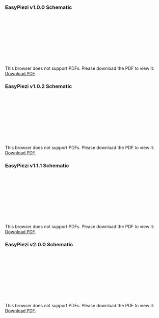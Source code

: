 ### EasyPiezi v1.0.0 Schematic

<object data="../Pyr0-Piezo_Standalone_1.0.0_Schematic.pdf" type="application/pdf" width="100%" height="450px">
    <embed src="../Pyr0-Piezo_Standalone_1.0.0_Schematic.pdf">
        <p>This browser does not support PDFs. Please download the PDF to view it: <a href="../Pyr0-Piezo_Standalone_1.0.0_Schematic.pdf">Download PDF</a>.</p>
    </embed>
</object>

### EasyPiezi v1.0.2 Schematic

<object data="../Pyr0-Piezo_Standalone_1.0.2_Schematic.pdf" type="application/pdf" width="100%" height="450px">
    <embed src="../Pyr0-Piezo_Standalone_1.0.2_Schematic.pdf">
        <p>This browser does not support PDFs. Please download the PDF to view it: <a href="../Pyr0-Piezo_Standalone_1.0.2_Schematic.pdf">Download PDF</a>.</p>
    </embed>
</object>

### EasyPiezi v1.1.1 Schematic

<object data="../Pyr0-Piezo_Standalone_PT100_1.1.1_Schematic.pdf" type="application/pdf" width="100%" height="450px">
    <embed src="../Pyr0-Piezo_Standalone_PT100_1.1.1_Schematic.pdf">
        <p>This browser does not support PDFs. Please download the PDF to view it: <a href="../Pyr0-Piezo_Standalone_PT100_1.1.1_Schematic.pdf">Download PDF</a>.</p>
    </embed>
</object>

### EasyPiezi v2.0.0 Schematic

<object data="../Pyr0-Piezo_Standalone_PT100_2.0.0_Schematic.pdf" type="application/pdf" width="100%" height="450px">
    <embed src="../Pyr0-Piezo_Standalone_PT100_2.0.0_Schematic.pdf">
        <p>This browser does not support PDFs. Please download the PDF to view it: <a href="../Pyr0-Piezo_Standalone_PT100_2.0.0_Schematic.pdf">Download PDF</a>.</p>
    </embed>
</object>
